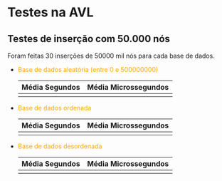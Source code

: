 # Testes na AVL
## Testes de inserção com 50.000 nós
Foram feitas 30 inserções de 50000 mil nós para cada base de dados. 

- <font color="orange">Base de dados aleatória (entre 0 e 500000000)</font>

    | Média Segundos | Média Microssegundos |
    | -------------- | -------------------- |
    |  |  |

- <font color="orange">Base de dados ordenada</font>

    | Média Segundos | Média Microssegundos |
    | -------------- | -------------------- |
    |  |  |

- <font color="orange">Base de dados desordenada</font>

    | Média Segundos | Média Microssegundos |
    | -------------- | -------------------- |
    |  |  |
